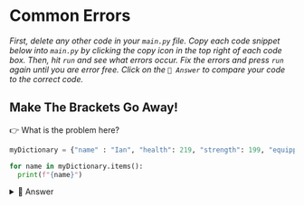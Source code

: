 # Common Errors

*First, delete any other code in your `main.py` file. Copy each code snippet below into `main.py` by clicking the copy icon in the top right of each code box. Then, hit `run` and see what errors occur. Fix the errors and press `run` again until you are error free. Click on the `👀 Answer` to compare your code to the correct code.*

## Make The Brackets Go Away!

👉 What is the problem here?

```python
myDictionary = {"name" : "Ian", "health": 219, "strength": 199, "equipped": "Axe"}

for name in myDictionary.items():
  print(f"{name}")
```

<details> <summary> 👀 Answer </summary>

We only gave the loop one variable instead of two.
```python
myDictionary = {"name" : "Ian", "health": 219, "strength": 199, "equipped": "Axe"}

for name, value in myDictionary.items():
  print(f"{name} {value}")
```

</details>

